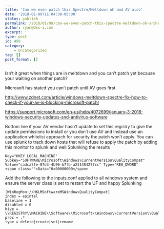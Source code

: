 ```yaml
---
title: 'Can we even patch this Spectre/Meltdown oh and AV also'
date: '2018-01-09T11:04:38-05:00'
status: publish
permalink: /2018/01/09/can-we-even-patch-this-spectre-meltdown-oh-and-av-also
author: ryan@dss-i.com
excerpt: ''
type: post
id: 490
category:
    - Uncategorized
tag: []
post_format: []
---
```

Isn’t it great when things are in meltdown and you can’t patch yet because your waiting on another patch?

Microsoft has stated you can’t patch until AV goes first

http://www.zdnet.com/article/windows-meltdown-spectre-fix-how-to-check-if-your-av-is-blocking-microsoft-patch/

https://support.microsoft.com/en-us/help/4072699/january-3-2018-windows-security-updates-and-antivirus-software

Bottom line if your AV vendor hasn’t update to set this registry to give the update permissions to install or you don’t use AV and instead use an application whitelist approach for security the patch won’t apply. You can use splunk to track down hosts that will refuse to apply the patch by adding this monitor to splunk and well Splunking the results

```
Key="HKEY_LOCAL_MACHINE" Subkey="SOFTWARE\Microsoft\Windows\CurrentVersion\QualityCompat" Value="cadca5fe-87d3-4b96-b7fb-a231484277cc" Type="REG_DWORD”
<span class="">Data="0x00000000</span>
```

Add the following to the inputs.conf applied to all windows system and ensure the server class is set to restart the UF and happy Splunking

```
[WinRegMon://HKLMSoftwareMSWindowsQualityCompat]
index = epintel
baseline = 1
disabled = 0
hive = \\REGISTRY\\MACHINE\\Software\\Microsoft\\Windows\\CurrentVersion\\QualityCompat\\.*
proc = .*
type = delete|create|set|rename
```